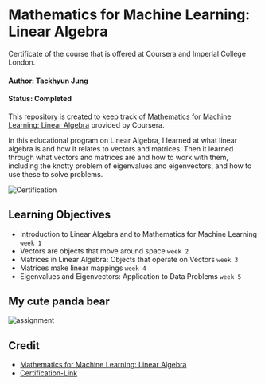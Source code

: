 # Mathematics for Machine Learning: Linear Algebra

Certificate of the course that is offered at Coursera and Imperial College London.

#### Author: Tackhyun Jung

#### Status: Completed

This repository is created to keep track of [Mathematics for Machine Learning: Linear Algebra](https://www.coursera.org/learn/linear-algebra-machine-learning) provided by Coursera.

In this educational program on Linear Algebra, I learned at what linear algebra is and how it relates to vectors and matrices. Then it learned through what vectors and matrices are and how to work with them, including the knotty problem of eigenvalues and eigenvectors, and how to use these to solve problems. 

![Certification](https://user-images.githubusercontent.com/41291493/112585333-f4224280-8e3c-11eb-89b6-9d043a007e7d.png)

## Learning Objectives

- Introduction to Linear Algebra and to Mathematics for Machine Learning `week 1`
- Vectors are objects that move around space `week 2`
- Matrices in Linear Algebra: Objects that operate on Vectors `week 3`
- Matrices make linear mappings `week 4`
- Eigenvalues and Eigenvectors: Application to Data Problems `week 5`

## My cute panda bear

![assignment](https://user-images.githubusercontent.com/41291493/112585341-f84e6000-8e3c-11eb-997d-55aa7d0ad610.png)

## Credit

- [Mathematics for Machine Learning: Linear Algebra](https://www.coursera.org/learn/linear-algebra-machine-learning)
- [Certification-Link](https://www.coursera.org/account/accomplishments/verify/HHP3FMC67P9F)
